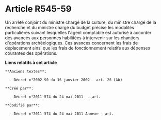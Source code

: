 # Article R545-59

Un arrêté conjoint du ministre chargé de la culture, du ministre chargé de la recherche et du ministre chargé du budget
précise les modalités particulières suivant lesquelles l'agent comptable est autorisé à accorder des avances aux personnes
habilitées à intervenir sur les chantiers d'opérations archéologiques. Ces avances concernent les frais de déplacement ainsi
que les frais de fonctionnement relatifs aux dépenses courantes des opérations.

**Liens relatifs à cet article**

	**Anciens textes**:

	  - Décret n°2002-90 du 16 janvier 2002 - art. 26 (Ab)

	**Créé par**:

	  - Décret n°2011-574 du 24 mai 2011  - art.

	**Codifié par**:

	  - Décret n°2011-574 du 24 mai 2011 Annexe - art.
